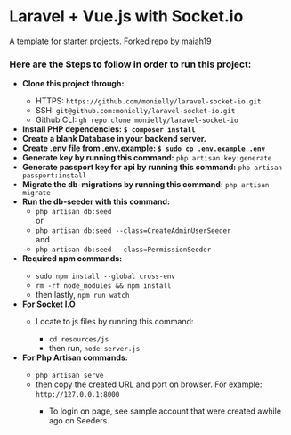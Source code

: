 # Laravel + Vue.js with Socket.io
A template for starter projects.
Forked repo by maiah19

### Here are the Steps to follow in order to run this project:
<ul>
  <li><b>Clone this project through:</b></li>
    <ul>
      <li>HTTPS: <code>https://github.com/monielly/laravel-socket-io.git</code></li>
      <li>SSH: <code>git@github.com:monielly/laravel-socket-io.git</code></li>
      <li>Github CLI: <code>gh repo clone monielly/laravel-socket-io</code></li>
    </ul>
  </li>
  <li><b>Install PHP dependencies: <code>$ composer install</code></b></li> 
  <li><b>Create a blank Database in your backend server.</b></li>
  <li><b>Create .env file from .env.example: <code>$ sudo cp .env.example .env</code></b></li>
  <li><b>Generate key by running this command:</b> <code>php artisan key:generate</code></li>
  <li><b>Generate passport key for api by running this command:</b> <code>php artisan passport:install</code></li>
  <li><b>Migrate the db-migrations by running this command:</b> <code>php artisan migrate</code></li>
  <li><b>Run the db-seeder with this command:</b>
    <ul>
      <li><code>php artisan db:seed</code></li> or 
      <li><code>php artisan db:seed --class=CreateAdminUserSeeder</code></li> and 
      <li><code>php artisan db:seed --class=PermissionSeeder</code></li>
    </ul>
  </li>
  <li><b>Required npm commands:</b></li>
    <ul>
      <li><code>sudo npm install --global cross-env</code></li>
      <li><code>rm -rf node_modules && npm install</code></li>
      <li>then lastly, <code>npm run watch</code></li>
    </ul>
  <li><b>For Socket I.O</b></li>
  <ul>
     <li>Locate to js files by running this command:</li>
      <ul>
        <li><code>cd resources/js</code></li>
        <li>then run, <code>node server.js</code></li>
      </ul>
  </ul>
  <li><b>For Php Artisan commands:</b></li>
    <ul>
      <li><code>php artisan serve</code></li>
      <li>then copy the created URL and port on browser. For example: <code>http://127.0.0.1:8000</code></li>
    <ul>
  <li>To login on page, see sample account that were created awhile ago on Seeders.</li>
</ul>
